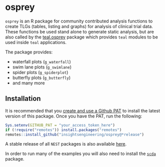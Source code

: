 
# osprey

`osprey` is an R package for community contributed analysis functions to create TLGs (tables, listing and graphs) for analysis of clinical trial data. These functions be used stand alone to generate static analysis, but are also called by the [teal.osprey](https://github.com/insightsengineering/teal.osprey) package which provides `teal` modules to be used inside `teal` applications.

The package provides:
<!-- markdownlint-disable MD007 MD030 -->
-   waterfall plots (`g_waterfall`)
-   swim lane plots (`g_swimlane`)
-   spider plots (`g_spiderplot`)
-   butterfly plots (`g_butterfly`)
-   and many more
<!-- markdownlint-enable MD007 MD030 -->
## Installation

It is recommended that you [create and use a Github PAT](https://docs.github.com/en/github/authenticating-to-github/keeping-your-account-and-data-secure/creating-a-personal-access-token) to install the latest version of this package. Once you have the PAT, run the following:

```r
Sys.setenv(GITHUB_PAT = "your_access_token_here")
if (!require("remotes")) install.packages("remotes")
remotes::install_github("insightsengineering/osprey@*release")
```

A stable release of all `NEST` packages is also available [here](https://github.com/insightsengineering/depository#readme).

In order to run many of the examples you will also need to install the [`scda`](https://github.com/insightsengineering/scda) package.
